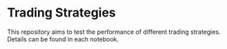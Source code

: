 # Trading Strategies

This repository aims to test the performance of different trading strategies. Details can be found in each notebook.

